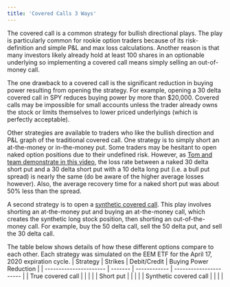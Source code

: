 ```yaml
---
title: 'Covered Calls 3 Ways'
---
```


The covered call is a common strategy for bullish directional plays. The play is particularly common for rookie option traders because of its risk-definition and simple P&L and max loss calculations. Another reason is that many investors likely already hold at least 100 shares in an optionable underlying so implementing a covered call means simply selling an out-of-money call.

The one drawback to a covered call is the significant reduction in buying power resulting from opening the strategy. For example, opening a 30 delta covered call in SPY reduces buying power by more than $20,000. Covered calls may be impossible for small accounts unless the trader already owns the stock or limits themselves to lower priced underlyings (which is perfectly acceptable).

Other strategies are available to traders who like the bullish direction and P&L graph of the traditional covered call. One strategy is to simply short an at-the-money or in-the-money put. Some traders may be hesitant to open naked option positions due to their undefined risk. However, as [Tom and team demonstrate in this video](https://www.tastytrade.com/tt/shows/market-measures/episodes/recovering-from-losses-in-naked-options-09-25-2017), the loss rate between a naked 30 delta short put and a 30 delta short put with a 10 delta long put (i.e. a bull put spread) is nearly the same (do be aware of the higher average losses however). Also, the average recovery time for a naked short put was about 50% less than the spread.

A second strategy is to open a [synthetic covered call](https://www.tastytrade.com/tt/shows/market-measures/episodes/covered-call-vs-synthetic-covered-call-08-04-2017). This play involves shorting an at-the-money put and buying an at-the-money call, which creates the synthetic long stock position, then shorting an out-of-the-money call. For example, buy the 50 delta call, sell the 50 delta put, and sell the 30 delta call.

The table below shows details of how these different options compare to each other. Each strategy was simulated on the EEM ETF for the April 17, 2020 expiration cycle.
| Strategy               | Strikes | Debit/Credit | Buying Power Reduction |
| ---------------------- | ------- | ------------ | ---------------------- |
| True covered call      |         |              |                        |
| Short put              |         |              |                        |
| Synthetic covered call |         |              |                        |
